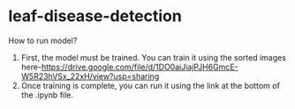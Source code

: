 # leaf-disease-detection
How to run model?
1. First, the model must be trained. You can train it using the sorted images here-https://drive.google.com/file/d/1DO0aiJiajPJH6GmcE-W5R23hVSx_22xH/view?usp=sharing
2. Once training is complete, you can run it using the link at the bottom of the .ipynb file.
